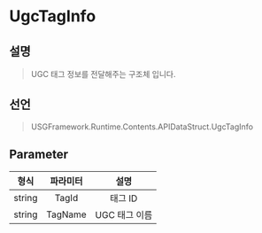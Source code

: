 # UgcTagInfo

## 설명
> UGC 태그 정보를 전달해주는 구조체 입니다.

## 선언
> USGFramework.Runtime.Contents.APIDataStruct.UgcTagInfo
## Parameter
| **형식** | **파라미터** |  **설명**   |
|:------:|:--------:|:---------:|
| string |  TagId   |   태그 ID   |
| string | TagName  | UGC 태그 이름 |
